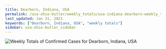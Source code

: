 ```yaml
---
title: Dearborn, Indiana, USA
permalink: /usa-ohio-butler/weekly_totals/usa-indiana-dearborn-weekly_totals.html
last_updated: Jan 31, 2021
keywords: ["Dearborn, Indiana, USA", "weekly totals"]
sidebar: usa-ohio-butler_sidebar
---
```


![Weekly Totals of Confirmed Cases for Dearborn, Indiana, USA](/covid_tracker/images/graphs/usa-indiana-dearborn-weekly_totals_graph.png)
